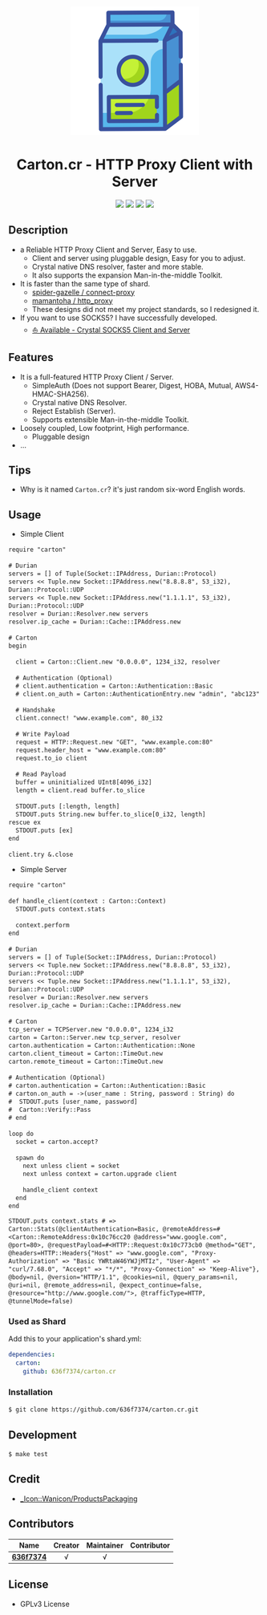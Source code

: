 <div align = "center"><img src="images/icon.png" width="256" height="256" /></div>

<div align = "center">
  <h1>Carton.cr - HTTP Proxy Client with Server</h1>
</div>

<p align="center">
  <a href="https://crystal-lang.org">
    <img src="https://img.shields.io/badge/built%20with-crystal-000000.svg" /></a>
  <a href="https://travis-ci.org/636f7374/carton.cr">
    <img src="https://api.travis-ci.org/636f7374/carton.cr.svg" /></a>
  <a href="https://github.com/636f7374/carton.cr/releases">
    <img src="https://img.shields.io/github/release/636f7374/carton.cr.svg" /></a>
  <a href="https://github.com/636f7374/carton.cr/blob/master/license">
    <img src="https://img.shields.io/github/license/636f7374/carton.cr.svg"></a>
</p>

## Description

* a Reliable HTTP Proxy Client and Server, Easy to use.
  * Client and server using pluggable design, Easy for you to adjust.
  * Crystal native DNS resolver, faster and more stable.
  * It also supports the expansion Man-in-the-middle Toolkit.
* It is faster than the same type of shard.
  * [spider-gazelle / connect-proxy](https://github.com/spider-gazelle/connect-proxy)
  * [mamantoha / http_proxy](https://github.com/mamantoha/http_proxy)
  * These designs did not meet my project standards, so I redesigned it.
* If you want to use SOCKS5? I have successfully developed.
  * [⛵️ Available - Crystal SOCKS5 Client and Server](https://github.com/636f7374/tomato.cr)

## Features

* It is a full-featured HTTP Proxy Client / Server.
  * SimpleAuth (Does not support Bearer, Digest, HOBA, Mutual, AWS4-HMAC-SHA256).
  * Crystal native DNS Resolver.
  * Reject Establish (Server).
  * Supports extensible Man-in-the-middle Toolkit.
* Loosely coupled, Low footprint, High performance.
  * Pluggable design
* ...

## Tips

* Why is it named `Carton.cr`? it's just random six-word English words.

## Usage

* Simple Client

```crystal
require "carton"

# Durian
servers = [] of Tuple(Socket::IPAddress, Durian::Protocol)
servers << Tuple.new Socket::IPAddress.new("8.8.8.8", 53_i32), Durian::Protocol::UDP
servers << Tuple.new Socket::IPAddress.new("1.1.1.1", 53_i32), Durian::Protocol::UDP
resolver = Durian::Resolver.new servers
resolver.ip_cache = Durian::Cache::IPAddress.new

# Carton
begin

  client = Carton::Client.new "0.0.0.0", 1234_i32, resolver

  # Authentication (Optional)
  # client.authentication = Carton::Authentication::Basic
  # client.on_auth = Carton::AuthenticationEntry.new "admin", "abc123"

  # Handshake
  client.connect! "www.example.com", 80_i32

  # Write Payload
  request = HTTP::Request.new "GET", "www.example.com:80"
  request.header_host = "www.example.com:80"
  request.to_io client

  # Read Payload
  buffer = uninitialized UInt8[4096_i32]
  length = client.read buffer.to_slice

  STDOUT.puts [:length, length]
  STDOUT.puts String.new buffer.to_slice[0_i32, length]
rescue ex
  STDOUT.puts [ex]
end

client.try &.close

```

* Simple Server

```crystal
require "carton"

def handle_client(context : Carton::Context)
  STDOUT.puts context.stats

  context.perform
end

# Durian
servers = [] of Tuple(Socket::IPAddress, Durian::Protocol)
servers << Tuple.new Socket::IPAddress.new("8.8.8.8", 53_i32), Durian::Protocol::UDP
servers << Tuple.new Socket::IPAddress.new("1.1.1.1", 53_i32), Durian::Protocol::UDP
resolver = Durian::Resolver.new servers
resolver.ip_cache = Durian::Cache::IPAddress.new

# Carton
tcp_server = TCPServer.new "0.0.0.0", 1234_i32
carton = Carton::Server.new tcp_server, resolver
carton.authentication = Carton::Authentication::None
carton.client_timeout = Carton::TimeOut.new
carton.remote_timeout = Carton::TimeOut.new

# Authentication (Optional)
# carton.authentication = Carton::Authentication::Basic
# carton.on_auth = ->(user_name : String, password : String) do
#  STDOUT.puts [user_name, password]
#  Carton::Verify::Pass
# end

loop do
  socket = carton.accept?

  spawn do
    next unless client = socket
    next unless context = carton.upgrade client

    handle_client context
  end
end

```

```crystal
STDOUT.puts context.stats # => Carton::Stats(@clientAuthentication=Basic, @remoteAddress=#<Carton::RemoteAddress:0x10c76cc20 @address="www.google.com", @port=80>, @requestPayload=#<HTTP::Request:0x10c773cb0 @method="GET", @headers=HTTP::Headers{"Host" => "www.google.com", "Proxy-Authorization" => "Basic YWRtaW46YWJjMTIz", "User-Agent" => "curl/7.68.0", "Accept" => "*/*", "Proxy-Connection" => "Keep-Alive"}, @body=nil, @version="HTTP/1.1", @cookies=nil, @query_params=nil, @uri=nil, @remote_address=nil, @expect_continue=false, @resource="http://www.google.com/">, @trafficType=HTTP, @tunnelMode=false)
```

### Used as Shard

Add this to your application's shard.yml:
```yaml
dependencies:
  carton:
    github: 636f7374/carton.cr
```

### Installation

```bash
$ git clone https://github.com/636f7374/carton.cr.git
```

## Development

```bash
$ make test
```

## Credit

* [\_Icon::Wanicon/ProductsPackaging](https://www.flaticon.com/packs/products-packaging)

## Contributors

|Name|Creator|Maintainer|Contributor|
|:---:|:---:|:---:|:---:|
|**[636f7374](https://github.com/636f7374)**|√|√||

## License

* GPLv3 License
